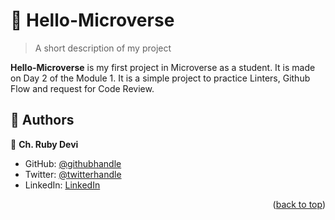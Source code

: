 # 

# 📖 Hello-Microverse <a name="about-project"></a>

> A short description of my project

**Hello-Microverse** is my first project in Microverse as a student. It is made on Day 2 of the Module 1. It is a simple project to practice Linters, Github Flow and request for Code Review.

## 👥 Authors <a name="authors"></a>

👤 **Ch. Ruby Devi**

- GitHub: [@githubhandle](https://github.com/rubydevi)
- Twitter: [@twitterhandle](https://twitter.com/ariesabyss)
- LinkedIn: [LinkedIn](https://www.linkedin.com/in/chongtham-bhoomika/)

<p align="right">(<a href="#readme-top">back to top</a>)</p>